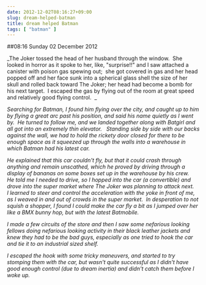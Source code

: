 ```yaml
---
date: 2012-12-02T08:16:27+09:00
slug: dream-helped-batman
title: dream helped Batman
tags: [ "batman" ]
---
```


##08:16 Sunday 02 December 2012

_The Joker tossed the head of her husband through the window.  She looked in horror as it spoke to her, like, "surprise!!" and I saw attached a canister with poison gas spewing out;  she got covered in gas and her head popped off and her face sunk into a spherical glass shell the size of her skull and rolled back toward The Joker; her head had become a bomb for his next target.  I escaped the gas by flying out of the room at great speed and relatively good flying control.  _

_Searching for Batman, I found him flying over the city, and caught up to him by flying a great arc past his position, and said his name quietly as I went by.  He turned to follow me, and we landed together along with Batgirl and all got into an extremely thin elevator.   Standing side by side with our backs against the wall, we had to hold the rickety door closed for there to be enough space as it squeezed up through the walls into a warehouse in which Batman had his latest car._

_He explained that this car couldn't fly, but that it could crash through anything and remain unscathed, which he proved by driving through a display of bananas on some boxes set up in the warehouse by his crew.   He told me I needed to drive, so I hopped into the car (a convertible) and drove into the super market where The Joker was planning to attack next.   I learned to steer and control the acceleration with the yoke in front of me, as I weaved in and out of crowds in the super market.  In desperation to not squish a shopper, I found I *could* make the car fly a bit as I jumped over her like a BMX bunny hop, but with the latest Batmobile._

_I made a few circuits of the store and then I saw some nefarious looking fellows doing nefarious looking activity in their black leather jackets and knew they had to be the bad guys, especially as one tried to hook the car and tie it to an industrial sized shelf._

_I escaped the hook with some tricky maneuvers, and started to try stomping them with the car, but wasn't quite successful as I didn't have good enough control (due to dream inertia) and didn't catch them before I woke up._
